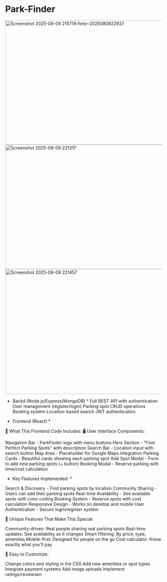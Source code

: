 # Park-Finder


<img width="1346" height="400" width="200" alt="Screenshot 2025-08-09 215719-fotor-2025080922937" src="https://github.com/user-attachments/assets/63d1ab7f-8849-499b-8616-67783c9806af" />

<img width="1319" height="401" width="200" alt="Screenshot 2025-08-09 221317" src="https://github.com/user-attachments/assets/d10fa715-f8c7-427e-b57c-78ca2ffeba4c" />

<img width="1320" height="402" width="200" alt="Screenshot 2025-08-09 221457" src="https://github.com/user-attachments/assets/3166f7eb-a619-415f-8f10-7455ddadfe37" />

* Backd (Node.js/Express/MongoDB) *
Full REST API with authentication
User management (register/login)
Parking spot CRUD operations
Booking system
Location-based search
JWT authentication

* Frontend (React) * 

🎯 What This Frontend Code Includes:
🖥️ User Interface Components:

Navigation Bar - ParkFinder logo with menu buttons
Hero Section - "Find Perfect Parking Spots" with description
Search Bar - Location input with search button
Map Area - Placeholder for Google Maps integration
Parking Cards - Beautiful cards showing each parking spot
Add Spot Modal - Form to add new parking spots (+ button)
Booking Modal - Reserve parking with time/cost calculation

* Key Features Implemented: * 

Search & Discovery - Find parking spots by location
Community Sharing - Users can add their parking spots
Real-time Availability - See available spots with color coding
Booking System - Reserve spots with cost calculation
Responsive Design - Works on desktop and mobile
User Authentication - Secure login/register system

🎨 Unique Features That Make This Special:

Community-driven: Real people sharing real parking spots
Real-time updates: See availability as it changes
Smart filtering: By price, type, amenities
Mobile-first: Designed for people on the go
Cost calculator: Know exactly what you'll pay

🔧 Easy to Customize:

Change colors and styling in the CSS
Add new amenities or spot types
Integrate payment systems
Add image uploads
Implement ratings/reviewsen
